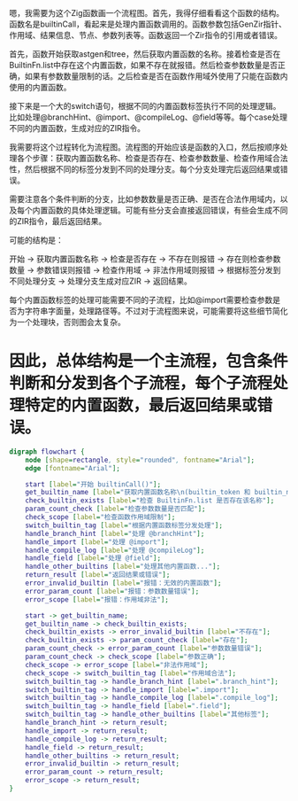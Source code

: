 嗯，我需要为这个Zig函数画一个流程图。首先，我得仔细看看这个函数的结构。函数名是builtinCall，看起来是处理内置函数调用的。函数参数包括GenZir指针、作用域、结果信息、节点、参数列表等。函数返回一个Zir指令的引用或者错误。

首先，函数开始获取astgen和tree，然后获取内置函数的名称。接着检查是否在BuiltinFn.list中存在这个内置函数，如果不存在就报错。然后检查参数数量是否正确，如果有参数数量限制的话。之后检查是否在函数作用域外使用了只能在函数内使用的内置函数。

接下来是一个大的switch语句，根据不同的内置函数标签执行不同的处理逻辑。比如处理@branchHint、@import、@compileLog、@field等等。每个case处理不同的内置函数，生成对应的ZIR指令。

我需要将这个过程转化为流程图。流程图的开始应该是函数的入口，然后按顺序处理各个步骤：获取内置函数名称、检查是否存在、检查参数数量、检查作用域合法性，然后根据不同的标签分发到不同的处理分支。每个分支处理完后返回结果或错误。

需要注意各个条件判断的分支，比如参数数量是否正确、是否在合法作用域内，以及每个内置函数的具体处理逻辑。可能有些分支会直接返回错误，有些会生成不同的ZIR指令，最后返回结果。

可能的结构是：

开始 → 获取内置函数名称 → 检查是否存在 → 不存在则报错 → 存在则检查参数数量 → 参数错误则报错 → 检查作用域 → 非法作用域则报错 → 根据标签分发到不同处理分支 → 处理分支生成对应ZIR → 返回结果。

每个内置函数标签的处理可能需要不同的子流程，比如@import需要检查参数是否为字符串字面量，处理路径等。不过对于流程图来说，可能需要将这些细节简化为一个处理块，否则图会太复杂。

因此，总体结构是一个主流程，包含条件判断和分发到各个子流程，每个子流程处理特定的内置函数，最后返回结果或错误。
================================================
```dot
digraph flowchart {
    node [shape=rectangle, style="rounded", fontname="Arial"];
    edge [fontname="Arial"];

    start [label="开始 builtinCall()"];
    get_builtin_name [label="获取内置函数名称\n(builtin_token 和 builtin_name)"];
    check_builtin_exists [label="检查 BuiltinFn.list 是否存在该名称"];
    param_count_check [label="检查参数数量是否匹配"];
    check_scope [label="检查函数作用域限制"];
    switch_builtin_tag [label="根据内置函数标签分发处理"];
    handle_branch_hint [label="处理 @branchHint"];
    handle_import [label="处理 @import"];
    handle_compile_log [label="处理 @compileLog"];
    handle_field [label="处理 @field"];
    handle_other_builtins [label="处理其他内置函数..."];
    return_result [label="返回结果或错误"];
    error_invalid_builtin [label="报错：无效的内置函数"];
    error_param_count [label="报错：参数数量错误"];
    error_scope [label="报错：作用域非法"];

    start -> get_builtin_name;
    get_builtin_name -> check_builtin_exists;
    check_builtin_exists -> error_invalid_builtin [label="不存在"];
    check_builtin_exists -> param_count_check [label="存在"];
    param_count_check -> error_param_count [label="参数数量错误"];
    param_count_check -> check_scope [label="参数正确"];
    check_scope -> error_scope [label="非法作用域"];
    check_scope -> switch_builtin_tag [label="作用域合法"];
    switch_builtin_tag -> handle_branch_hint [label=".branch_hint"];
    switch_builtin_tag -> handle_import [label=".import"];
    switch_builtin_tag -> handle_compile_log [label=".compile_log"];
    switch_builtin_tag -> handle_field [label=".field"];
    switch_builtin_tag -> handle_other_builtins [label="其他标签"];
    handle_branch_hint -> return_result;
    handle_import -> return_result;
    handle_compile_log -> return_result;
    handle_field -> return_result;
    handle_other_builtins -> return_result;
    error_invalid_builtin -> return_result;
    error_param_count -> return_result;
    error_scope -> return_result;
}
```